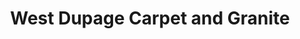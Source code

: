 ---
title: "West Dupage Carpet and Granite"
url: /batavia/west-dupage-carpet-and-granite/
shop: houseware
---